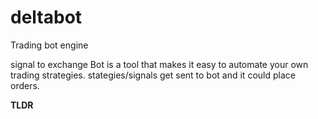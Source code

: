 # deltabot

Trading bot engine

signal to exchange  Bot is a tool that makes it easy to automate your own trading strategies.
stategies/signals get sent to bot and it could place orders.

**TLDR**

<!-- ![image](https://user-images.githubusercontent.com/29105876/203664022-13ba2023-28f3-409c-9050-187e0205de53.png) -->
